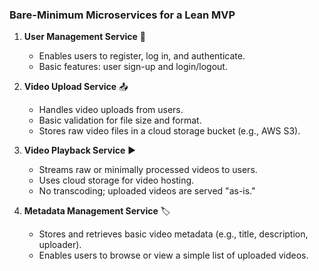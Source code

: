 ### **Bare-Minimum Microservices for a Lean MVP**

1.  **User Management Service** 👤

    -   Enables users to register, log in, and authenticate.
    -   Basic features: user sign-up and login/logout.
2.  **Video Upload Service** 📤

    -   Handles video uploads from users.
    -   Basic validation for file size and format.
    -   Stores raw video files in a cloud storage bucket (e.g., AWS S3).
3.  **Video Playback Service** ▶️

    -   Streams raw or minimally processed videos to users.
    -   Uses cloud storage for video hosting.
    -   No transcoding; uploaded videos are served "as-is."
4.  **Metadata Management Service** 🏷️

    -   Stores and retrieves basic video metadata (e.g., title, description, uploader).
    -   Enables users to browse or view a simple list of uploaded videos.
